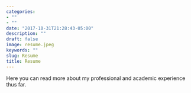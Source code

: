 ```yaml
---
categories:
- ""
- ""
date: "2017-10-31T21:28:43-05:00"
description: ""
draft: false
image: resume.jpeg
keywords: ""
slug: Resume
title: Resume
---
```


Here you can read more about my professional and academic experience thus far.

